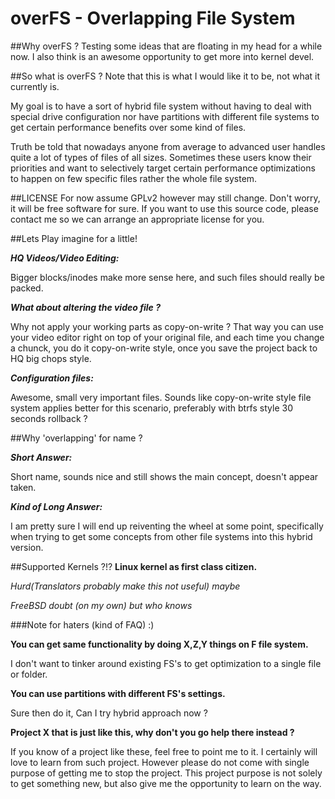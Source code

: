 overFS - Overlapping File System
===

##Why overFS ?
Testing some ideas that are floating in my head for a while now.
I also think is an awesome opportunity to get more into kernel devel.

##So what is overFS ?
Note that this is what I would like it to be,
not what it currently is.

My goal is to have a sort of hybrid file system without having to deal
with special drive configuration nor have partitions with different 
file systems to get certain performance benefits over some kind of files.

Truth be told that nowadays anyone from average to advanced user handles
quite a lot of types of files of all sizes. Sometimes these users know
their priorities and want to selectively target certain performance 
optimizations to happen on few specific files rather the whole file system.

##LICENSE
For now assume GPLv2 however may still change.
Don't worry, it will be free software for sure. If you want
to use this source code, please contact me so we can arrange
an appropriate license for you.

##Lets Play imagine for a little!

__*HQ Videos/Video Editing:*__

Bigger blocks/inodes make more sense here, and such files should really
be packed.

__*What about altering the video file ?*__

Why not apply your working parts as copy-on-write ? That way you can use
your video editor right on top of your original file, and each time you change
a chunck, you do it copy-on-write style, 
once you save the project back to HQ big chops style.

__*Configuration files:*__

Awesome, small very important files. Sounds like copy-on-write
style file system applies better for this scenario, preferably with btrfs style
30 seconds rollback ?


##Why 'overlapping' for name ?

__*Short Answer:*__

Short name, sounds nice and still shows the main concept, doesn't appear taken.

__*Kind of Long Answer:*__

I am pretty sure I will end up reiventing the wheel at some point, specifically
when trying to get some concepts from other file systems into this hybrid version.

##Supported Kernels ?!?
__Linux kernel as first class citizen.__

_Hurd(Translators probably make this not useful) maybe_

_FreeBSD doubt (on my own) but who knows_

###Note for haters (kind of FAQ) :)

__You can get same functionality by doing X,Z,Y things on F file system.__

I don't want to tinker around existing FS's to get optimization to a single file
or folder.

__You can use partitions with different FS's settings.__

Sure then do it, Can I try hybrid approach now ?

__Project X that is just like this, why don't you go help there instead ?__

If you know of a project like these, feel free to point me to it. I certainly
will love to learn from such project. However please do not 
come with single purpose of getting me to stop the project. This project
purpose is not solely to get something new, but also give me the
opportunity to learn on the way.


